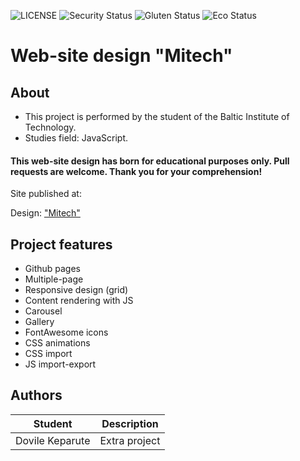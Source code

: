 ![LICENSE](https://img.shields.io/badge/license-MIT-blue.svg?style=flat-square)
![Security Status](https://img.shields.io/security-headers?label=Security&url=https%3A%2F%2Fgithub.com&style=flat-square)
![Gluten Status](https://img.shields.io/badge/Gluten-Free-green.svg)
![Eco Status](https://img.shields.io/badge/ECO-Friendly-green.svg)

# Web-site design "Mitech"
## About
- This project is performed by the student of the Baltic Institute of Technology. 
- Studies field: JavaScript.
#### This web-site design has born for educational purposes only. Pull requests are welcome. Thank you for your comprehension!


Site published at: 

Design: ["Mitech"](https://demo.hasthemes.com/mitech-preview/index-infotechno.html)

## Project features

- Github pages
- Multiple-page
- Responsive design (grid)
- Content rendering with JS
- Carousel
- Gallery
- FontAwesome icons
- CSS animations
- CSS import
- JS import-export


## Authors
Student | Description
------- | -----------
Dovile Keparute | Extra project



